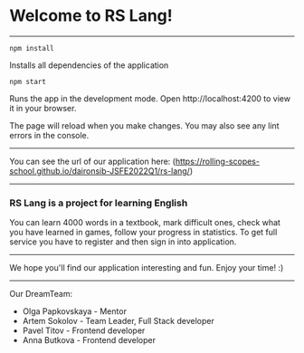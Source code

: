 # **Welcome to RS Lang!**

---

`npm install`

Installs all dependencies of the application

`npm start`

Runs the app in the development mode.
Open http://localhost:4200 to view it in your browser.

The page will reload when you make changes.
You may also see any lint errors in the console.


---

You can see the url of our application here: (https://rolling-scopes-school.github.io/daironsib-JSFE2022Q1/rs-lang/)

---

<h3><strong>RS Lang</strong> is a project for learning English</h3>

You can learn 4000 words in a textbook, mark difficult ones, check what you have learned in games, follow your progress in statistics. To get full service you have to register and then sign in into application.

---

We hope you'll find our application interesting and fun. Enjoy your time! :)

---

Our DreamTeam:
* Olga Papkovskaya - Mentor
* Artem Sokolov - Team Leader, Full Stack developer
* Pavel Titov - Frontend developer
* Anna Butkova - Frontend developer
